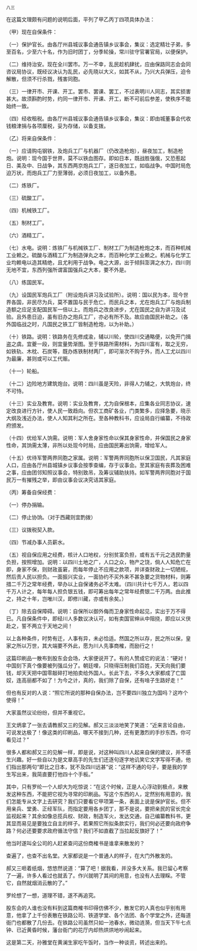     八三 

   在这篇文理颇有问题的说明后面，平列了甲乙丙丁四项具体办法：

   （甲）现在自保条件：

   （一）保护官长。由各厅州县城议事会通告镇乡议事会，集议：选定精壮子弟，多至百名，少至六十名，作为旧时团丁，分季轮操，常川驻守官署官局，以便保护。

   （二）维持治安。现在全川罢市。万一不幸，乱民趁机肆扰，应由保路同志会会同咨议局协议，既经议决认为乱民，必先晓以大义，如其不从，乃兴大兵弹压，迫令解散，但须不行杀戮，残害同胞。

   （三）一律开市、开课、开工。罢市、罢课、罢工，不过表明川人同志，其实损害甚大。故须斟酌时势，约同一律开市、开课、开工，断不可前后参差，使秩序不能始终一致。

   （四）经收租税。由各厅州县城议事会通告镇乡议事会，集议：即由城董事会代收钱粮津捐与各项厘税，妥为存储，以备支拨。

   （乙）将来自保条件：

   （一）应请购屯钢铁，及炮兵工厂与机器厂（仍改造枪炮），昼夜加工，制造枪炮。说明：现今国于世界，莫不以铁血图存。即如日本，既战胜强俄，又恐惹起日、美及中、日战争，其东西两京炮兵工厂，遂日夜加工，如临战争。中国时局危迫万状，而炮兵工厂力至薄弱，必须日夜加工，以备外患。

   （二）炼铁厂。

   （三）硫酸工厂。

   （四）机械铁工厂。

   （五）制材工厂。

   （六）酒精工厂。

   （七）水电。说明：炼铁厂与机械铁工厂、制材工厂为制造枪炮之本，而百种机械工业赖之。硫酸与酒精工厂为制造弹丸之本，而百种化学工业赖之。机械与化学工业均赖电以造其精绝，且尤利用于战争。电之大源，出于倾斜澎湃之水力，四川则无地不宜，东西列强所谓富国强兵之大本，要不外是。

   （八）练国民军。

   （九）设国民军炮兵工厂（附设炮兵讲习及试验所）。说明：国以民为本，现今世界各国，非民尽为兵，莫不置国与民于危亡。而民兵之本，尤在炮兵工厂与炮兵制造额之应足支配国民军一倍以上。而炮兵之改良进步，尤在国民之自为讲习及试验。且外患日迫，虽有旧办之炮兵工厂，亦必有所不及。故应由国民补助之。（各外国临战之时，凡国民之铁工厂皆制造枪炮，以为补助。）

   （十）铁路。说明：铁路务在先修成渝，辅以川轮，使四川交通略便，以免开门揖盗之虞。宜夔一段，则宜量势渐图。至于铁路所需材料，为四川富有，取之无穷，如铁轨、木枕、石炭等，既办炼铁制材两厂，即可渐次不购于外，而人工尤以四川为最廉，甚则或可以工代赈。

   （十一）轮船。

   （十二）边险地方建筑炮台。说明：四川虽是天险，非得人力辅之，大筑炮台，终不可恃。

   （十三）实业及教育。说明：实业及教育，尤为自保根本，应集各业同志协议，速定改良进行方针，使人民一致趋向。但农工商矿各业，门类繁多，应择急要，晓示大纲及浅近办法，使人人知其利之所在。至各种教科书，应设局自行编纂，不待政府颁发。

   （十四）优给军人饷需。说明：军人舍身家性命以保其身家性命，并保国民之身家性命，其饷需太薄，非所以处现今时局，应由国民筹出饷需，增给军人。

   （十五）优待军警两界同胞之家属。说明：军警两界同胞所以保卫国民，凡其家庭人口，应由各厅州县城镇乡议事会按季查编，存于议事会。至其家庭有丧葬及困难之事，应由团邻知照议事会，特别致吊，及筹议辅助扶持。如军警两界同胞对于国民万一有摧残之举，即由议事会议决究诘其家庭。

   （丙）筹备自保经费：

   （一）停办捐输。

   （二）停止协饷。（对于西藏则宜酌拨）

   （三）议拨税契入款。

   （四）节减办事人员薪水。

   （五）视自保应用之经费，核计人口地权，分别贫富负担，或有五千元之选民酌量负担，按照增加。说明：以四川土地之广，人口之众，物产之饶，倘人人知危亡在即，身家不保，则财政虽窘，而每年停止不应用之款项，并详查财政上一切陋规，然后责人民以担负。一面振兴实业，一面协约不买外来不甚急要之货物材料，则筹措二千万之常年经费，举办以上自保诸务必不太难。（四川共计七千万人，若以四千万人计之，每年每人担负银五钱，即可筹出每年之常年经费银二千万两。由此推之，持之十年，岂唯川汉，即修川藏，亦或有余矣。）

   （丁）除去自保障碍。说明：自保所以御外侮而卫身家性命起见，实出于万不得已。凡自保条件中，即经川人多数议决认可，如有卖国官绅从中阻挠，即应以义侠赴之，誓不两立于天地之间！

   以上各种条件，时势有迁，人事有异，未必恰适。然国之所以存，民之所以保，皇家之所以万世，其大端要不外此，愿为川人先事商榷，而励行之！

   这篇印刷品一散布到股东会会场，大家便说开了。有的人赞成它的说法：“硬对！中国刻下真个像要被列强瓜分了。朝廷哩，只晓得压制我们百姓，天天向我们要钱，却天天把中国零敲碎打地拍卖给外国人。长此下去，不多久大家都成了亡国奴，连高丽都不如了！为今之计，真的，我们除了自保，还有啥子生路好走！”

   但也有反对的人说：“照它所说的那种自保办法，岂不要四川独立为国吗？这咋个使得！”

   大家虽然议论纷纷，但并不重视它。

   王文炳拿了一张去请教郝又三的见解。郝又三淡淡地笑了笑道：“近来言论自由，可说发达极了！像这类的印刷品，哪天不接到几种，还有更激烈的手抄东西，你可看见过？”

   很多人都和郝又三的见解一样，即是说，对这种叫四川人起来自保的建议，并不感生兴趣。好一些自以为是文章高手的先生们还逐句逐字地讥笑它文字写得不通，他们指出那两句“即比之日本，犹不及四川远甚”说：“这样不通的句子，要是我的学生写出来，我简直要打他四十个手板。”

   其中，只有罗纶一个人却大为吃惊说：“在这个时候，正是人心浮动到极点，来散发这种东西，不能把它视为寻常的印刷品。写这个东西的人，定然别有用意的，我们怎能专从文字上去研究？我们只要看它甲项第一条，表面上说是保护官长。但不用亲兵、堂勇、正经军队，而指定要用各乡团丁，那不是说，要把亲民的官长完全监视起来？其余如像总揽兵权、财政，制造军火，发达交通，自己编纂教科书，更其显而易见是要独立自主的样子。若果照它所拟条款实行，我们何必还要向政府争路？何必还要要求政府循法守信？我们不如直截了当拉起反旗好了！”

   他当时遂叫全公司的人赶紧查问这份商榷书是谁拿来散发的？

   查遍了，也查不出名堂。大家都说是一个普通人的样子，在大门外散发的。

   郝又三咂着纸烟，悠悠然说道：“算了吧！据我看，并没多大关系。我已留心考察了一遍，许多人看过也就丢了。作兴就明了其间的用意，也没有人去理睬。不管它，自然就烟消云散的了。”

   罗纶想了一想，道理不错，遂不再追究。

   股东会的人谁也没有料到这篇商榷书印得仿佛不少，散发它的人真也似乎别有用意，他拿了上千份表散在铁路公司、铁道学堂、各个法团、各个学堂之外，还每道衙门也都散了几份去。在铁路公司虽然只如一池春水，微动涟漪，但当天下午七点钟、已近黄昏时候，藩台衙门的花厅内却热烘烘地吵闹起来。

   这是第二天，孙雅堂在黄澜生家吃午饭时，当作一种谈资，转述出来的。

